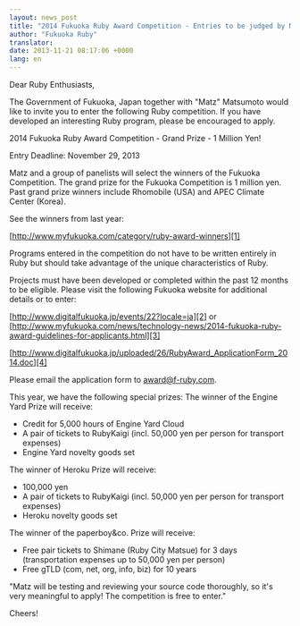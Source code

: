 ```yaml
---
layout: news_post
title: "2014 Fukuoka Ruby Award Competition - Entries to be judged by Matz"
author: "Fukuoka Ruby"
translator:
date: 2013-11-21 08:17:06 +0000
lang: en
---
```


Dear Ruby Enthusiasts,

The Government of Fukuoka, Japan together with "Matz" Matsumoto would
like to invite you to enter the following Ruby competition. If you have
developed an interesting Ruby program, please be encouraged to apply.

2014 Fukuoka Ruby Award Competition - Grand Prize - 1 Million Yen!

Entry Deadline: November 29, 2013

Matz and a group of panelists will select the winners of the Fukuoka Competition.
The grand prize for the Fukuoka Competition is 1 million yen. Past grand
prize winners include Rhomobile (USA) and APEC Climate Center (Korea).

See the winners from last year:

[http://www.myfukuoka.com/category/ruby-award-winners][1]

Programs entered in the competition do not have to be written entirely in Ruby
but should take advantage of the unique characteristics of Ruby.

Projects must have been developed or completed within the past 12 months to be
eligible. Please visit the following Fukuoka website for additional details or
to enter:

[http://www.digitalfukuoka.jp/events/22?locale=ja][2]
or
[http://www.myfukuoka.com/news/technology-news/2014-fukuoka-ruby-award-guidelines-for-applicants.html][3]

[http://www.digitalfukuoka.jp/uploaded/26/RubyAward_ApplicationForm_2014.doc][4]

Please email the application form to [award@f-ruby.com][5].

This year, we have the following special prizes:
The winner of the Engine Yard Prize will receive:

* Credit for 5,000 hours of Engine Yard Cloud
* A pair of tickets to RubyKaigi (incl. 50,000 yen per person for transport expenses)
* Engine Yard novelty goods set

The winner of Heroku Prize will receive:

* 100,000 yen
* A pair of tickets to RubyKaigi (incl. 50,000 yen per person for transport expenses)
* Heroku novelty goods set

The winner of the paperboy&co. Prize will receive:

* Free pair tickets to Shimane (Ruby City Matsue) for 3 days
  (transportation expenses up to 50,000 yen per person)
* Free gTLD (com, net, org, info, biz) for 10 years

"Matz will be testing and reviewing your source code thoroughly, so it's very
meaningful to apply! The competition is free to enter."

Cheers!

[1]: http://www.myfukuoka.com/category/ruby-award-winners
[2]: http://www.digitalfukuoka.jp/events/22?locale=ja
[3]: http://www.myfukuoka.com/news/technology-news/2014-fukuoka-ruby-award-guidelines-for-applicants.html
[4]: http://www.digitalfukuoka.jp/uploaded/26/RubyAward_ApplicationForm_2014.doc
[5]: mailto:award@f-ruby.com
